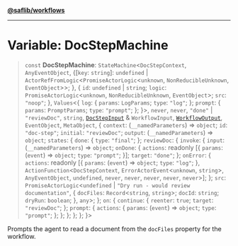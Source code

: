 [**@saflib/workflows**](../index.md)

---

# Variable: DocStepMachine

> `const` **DocStepMachine**: `StateMachine`\<`DocStepContext`, `AnyEventObject`, \{\[`key`: `string`\]: `undefined` \| `ActorRefFromLogic`\<`PromiseActorLogic`\<`unknown`, `NonReducibleUnknown`, `EventObject`\>\>; \}, \{ `id`: `undefined` \| `string`; `logic`: `PromiseActorLogic`\<`unknown`, `NonReducibleUnknown`, `EventObject`\>; `src`: `"noop"`; \}, `Values`\<\{ `log`: \{ `params`: `LogParams`; `type`: `"log"`; \}; `prompt`: \{ `params`: `PromptParams`; `type`: `"prompt"`; \}; \}\>, `never`, `never`, `"done"` \| `"reviewDoc"`, `string`, [`DocStepInput`](../interfaces/DocStepInput.md) & `WorkflowInput`, [`WorkflowOutput`](../interfaces/WorkflowOutput.md), `EventObject`, `MetaObject`, \{ `context`: (`__namedParameters`) => `object`; `id`: `"doc-step"`; `initial`: `"reviewDoc"`; `output`: (`__namedParameters`) => `object`; `states`: \{ `done`: \{ `type`: `"final"`; \}; `reviewDoc`: \{ `invoke`: \{ `input`: (`__namedParameters`) => `object`; `onDone`: \{ `actions`: readonly \[\{ `params`: (`event`) => `object`; `type`: `"prompt"`; \}\]; `target`: `"done"`; \}; `onError`: \{ `actions`: readonly \[\{ `params`: (`event`) => `object`; `type`: `"log"`; \}, `ActionFunction`\<`DocStepContext`, `ErrorActorEvent`\<`unknown`, `string`\>, `AnyEventObject`, `undefined`, `never`, `never`, `never`, `never`, `never`\>\]; \}; `src`: `PromiseActorLogic`\<`undefined` \| `"Dry run - would review documentation"`, \{ `docFiles`: `Record`\<`string`, `string`\>; `docId`: `string`; `dryRun`: `boolean`; \}, `any`\>; \}; `on`: \{ `continue`: \{ `reenter`: `true`; `target`: `"reviewDoc"`; \}; `prompt`: \{ `actions`: \{ `params`: (`event`) => `object`; `type`: `"prompt"`; \}; \}; \}; \}; \}; \}\>

Prompts the agent to read a document from the `docFiles` property for the workflow.
